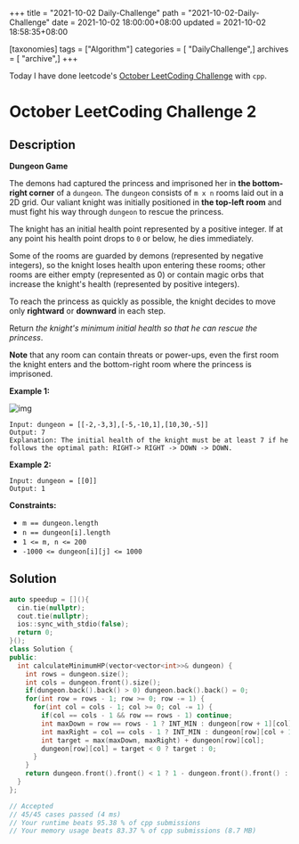 +++
title = "2021-10-02 Daily-Challenge"
path = "2021-10-02-Daily-Challenge"
date = 2021-10-02 18:00:00+08:00
updated = 2021-10-02 18:58:35+08:00

[taxonomies]
tags = ["Algorithm"]
categories = [ "DailyChallenge",]
archives = [ "archive",]
+++

Today I have done leetcode's [October LeetCoding Challenge](https://leetcode.com/problems/dungeon-game/) with `cpp`.

<!-- more -->

# October LeetCoding Challenge 2

## Description

**Dungeon Game**

The demons had captured the princess and imprisoned her in **the bottom-right corner** of a `dungeon`. The `dungeon` consists of `m x n` rooms laid out in a 2D grid. Our valiant knight was initially positioned in **the top-left room** and must fight his way through `dungeon` to rescue the princess.

The knight has an initial health point represented by a positive integer. If at any point his health point drops to `0` or below, he dies immediately.

Some of the rooms are guarded by demons (represented by negative integers), so the knight loses health upon entering these rooms; other rooms are either empty (represented as 0) or contain magic orbs that increase the knight's health (represented by positive integers).

To reach the princess as quickly as possible, the knight decides to move only **rightward** or **downward** in each step.

Return *the knight's minimum initial health so that he can rescue the princess*.

**Note** that any room can contain threats or power-ups, even the first room the knight enters and the bottom-right room where the princess is imprisoned.

 

**Example 1:**

![img](https://assets.leetcode.com/uploads/2021/03/13/dungeon-grid-1.jpg)

```
Input: dungeon = [[-2,-3,3],[-5,-10,1],[10,30,-5]]
Output: 7
Explanation: The initial health of the knight must be at least 7 if he follows the optimal path: RIGHT-> RIGHT -> DOWN -> DOWN.
```

**Example 2:**

```
Input: dungeon = [[0]]
Output: 1
```

 

**Constraints:**

- `m == dungeon.length`
- `n == dungeon[i].length`
- `1 <= m, n <= 200`
- `-1000 <= dungeon[i][j] <= 1000`

## Solution

``` cpp
auto speedup = [](){
  cin.tie(nullptr);
  cout.tie(nullptr);
  ios::sync_with_stdio(false);
  return 0;
}();
class Solution {
public:
  int calculateMinimumHP(vector<vector<int>>& dungeon) {
    int rows = dungeon.size();
    int cols = dungeon.front().size();
    if(dungeon.back().back() > 0) dungeon.back().back() = 0;
    for(int row = rows - 1; row >= 0; row -= 1) {
      for(int col = cols - 1; col >= 0; col -= 1) {
        if(col == cols - 1 && row == rows - 1) continue;
        int maxDown = row == rows - 1 ? INT_MIN : dungeon[row + 1][col];
        int maxRight = col == cols - 1 ? INT_MIN : dungeon[row][col + 1];
        int target = max(maxDown, maxRight) + dungeon[row][col];
        dungeon[row][col] = target < 0 ? target : 0;
      }
    }
    return dungeon.front().front() < 1 ? 1 - dungeon.front().front() : 1;
  }
};

// Accepted
// 45/45 cases passed (4 ms)
// Your runtime beats 95.38 % of cpp submissions
// Your memory usage beats 83.37 % of cpp submissions (8.7 MB)
```
